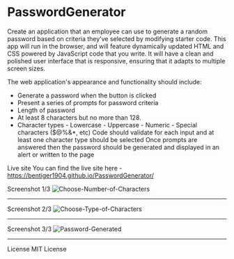# PasswordGenerator
Create an application that an employee can use to generate a random password based on criteria they’ve selected by modifying starter code. This app will run in the browser, and will feature dynamically updated HTML and CSS powered by JavaScript code that you write. It will have a clean and polished user interface that is responsive, ensuring that it adapts to multiple screen sizes.

The web application's appearance and functionality should include:
-  Generate a password when the button is clicked
-  Present a series of prompts for password criteria
-  Length of password
-  At least 8 characters but no more than 128.
-  Character types
          -  Lowercase
          -  Uppercase
          -  Numeric
          -  Special characters ($@%&*, etc)
Code should validate for each input and at least one character type should be selected
Once prompts are answered then the password should be generated and displayed in an alert or written to the page

Live site You can find the live site here - https://bentiger1904.github.io/PasswordGenerator/


Screenshot 1/3
![Choose-Number-of-Characters](https://github.com/bentiger1904/Console-Finances/assets/150267998/c95a8f49-d364-412e-8c1e-8b4ecbaefda2)

--------------------------------------------------------------------------------------------------------------------------------------
Screenshot 2/3
![Choose-Type-of-Characters](https://github.com/bentiger1904/Console-Finances/assets/150267998/444ab959-9b76-4124-b54c-6c5ffb62d002)

--------------------------------------------------------------------------------------------------------------------------------------
Screenshot 3/3
![Password-Generated](https://github.com/bentiger1904/Console-Finances/assets/150267998/e52f089f-d09e-44e6-92e9-71f62db1ce75)

--------------------------------------------------------------------------------------------------------------------------------------

License MIT License
